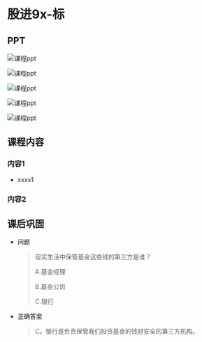# 股进9x-标

## PPT

![课程ppt](assets/9x-1.jpg)

![课程ppt](assets/9x-2.jpg)

![课程ppt](assets/9x-3.jpg)

![课程ppt](assets/9x-4.jpg)

![课程ppt](assets/9x-5.jpg)

## 课程内容

### 内容1

- xxxx1

  > 

### 内容2

## 课后巩固

- 问题

  > 现实生活中保管基金这些钱的第三方是谁？
  >
  > A.基金经理
  >
  > B.基金公司
  >
  > C.银行

- 正确答案

  > C。银行是负责保管我们投资基金的钱财安全的第三方机构。